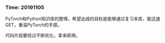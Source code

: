 ### Time: 20191105

PyTorch和Python知识库的整理，希望达成的目标是能够通过复习本库，能迅速GET，重温PyTorch的手感。

代码片段要经过不断优化，拿来即用。



